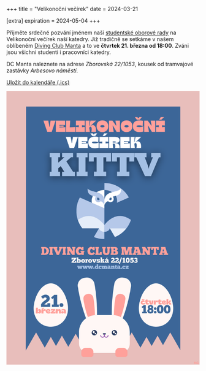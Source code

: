 +++
title = "Velikonoční večírek"
date = 2024-03-21

[extra]
expiration = 2024-05-04
+++

Přijměte srdečné pozvání jménem naší [studentské oborové rady](https://sor.it.pedf.cuni.cz/) na Velikonoční večírek naší katedry. Již tradičně se setkáme v našem oblíbeném [Diving Club Manta](http://dcmanta.cz/cafebarmanta.html) a to ve **čtvrtek 21. března od 18:00**. Zváni jsou všichni studenti i pracovníci katedry.

DC Manta naleznete na adrese *Zborovská 22/1053*, kousek od tramvajové zastávky *Arbesovo náměstí*.
<!-- more -->

[Uložit do kalendáře (.ics)](velikonocni-vecirek-2024.ics)


![Velikonoční večírek - pozvánka](velikonocni-vecirek-2024.png)
